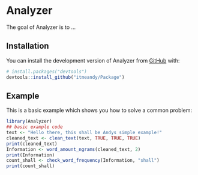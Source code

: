 
# Analyzer

<!-- badges: start -->
<!-- badges: end -->

The goal of Analyzer is to ...

## Installation

You can install the development version of Analyzer from [GitHub](https://github.com/itmeandy/Analyzer) with:

``` r
# install.packages("devtools")
devtools::install_github("itmeandy/Package")
```

## Example

This is a basic example which shows you how to solve a common problem:

``` r
library(Analyzer)
## basic example code
text <- "Hello there, this shall be Andys simple example!"
cleaned_text <- clean_text(text, TRUE, TRUE, TRUE)
print(cleaned_text)
Information <- word_amount_ngrams(cleaned_text, 2)
print(Information)
count_shall <- check_word_frequency(Information, "shall")
print(count_shall)



```

